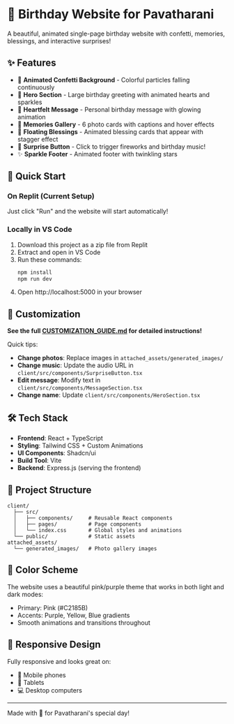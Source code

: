 # 🎂 Birthday Website for Pavatharani

A beautiful, animated single-page birthday website with confetti, memories, blessings, and interactive surprises!

## ✨ Features

- 🎉 **Animated Confetti Background** - Colorful particles falling continuously
- 💝 **Hero Section** - Large birthday greeting with animated hearts and sparkles
- 💌 **Heartfelt Message** - Personal birthday message with glowing animation
- 📸 **Memories Gallery** - 6 photo cards with captions and hover effects
- 🌈 **Floating Blessings** - Animated blessing cards that appear with stagger effect
- 🎁 **Surprise Button** - Click to trigger fireworks and birthday music!
- ✨ **Sparkle Footer** - Animated footer with twinkling stars

## 🚀 Quick Start

### On Replit (Current Setup)
Just click "Run" and the website will start automatically!

### Locally in VS Code
1. Download this project as a zip file from Replit
2. Extract and open in VS Code
3. Run these commands:
   ```bash
   npm install
   npm run dev
   ```
4. Open http://localhost:5000 in your browser

## 📝 Customization

**See the full [CUSTOMIZATION_GUIDE.md](./CUSTOMIZATION_GUIDE.md) for detailed instructions!**

Quick tips:
- **Change photos**: Replace images in `attached_assets/generated_images/`
- **Change music**: Update the audio URL in `client/src/components/SurpriseButton.tsx`
- **Edit message**: Modify text in `client/src/components/MessageSection.tsx`
- **Change name**: Update `client/src/components/HeroSection.tsx`

## 🛠️ Tech Stack

- **Frontend**: React + TypeScript
- **Styling**: Tailwind CSS + Custom Animations
- **UI Components**: Shadcn/ui
- **Build Tool**: Vite
- **Backend**: Express.js (serving the frontend)

## 📁 Project Structure

```
client/
  ├── src/
  │   ├── components/     # Reusable React components
  │   ├── pages/          # Page components
  │   └── index.css       # Global styles and animations
  └── public/             # Static assets
attached_assets/
  └── generated_images/   # Photo gallery images
```

## 🎨 Color Scheme

The website uses a beautiful pink/purple theme that works in both light and dark modes:
- Primary: Pink (#C2185B)
- Accents: Purple, Yellow, Blue gradients
- Smooth animations and transitions throughout

## 📱 Responsive Design

Fully responsive and looks great on:
- 📱 Mobile phones
- 📱 Tablets
- 💻 Desktop computers

---

Made with 💖 for Pavatharani's special day!
